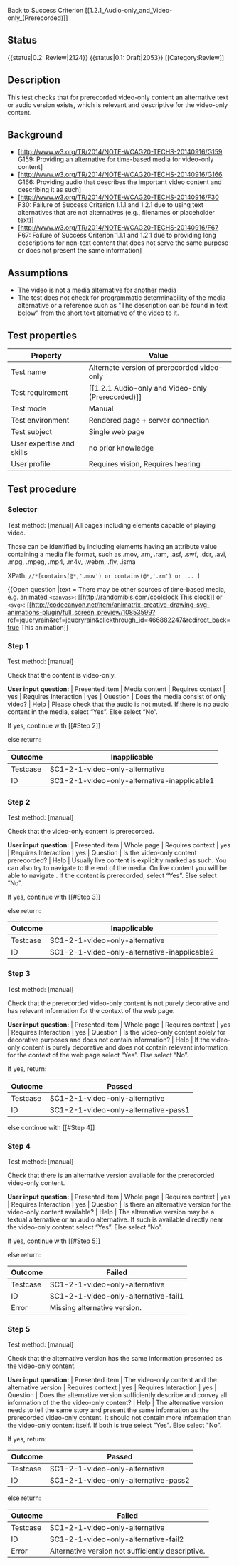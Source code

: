 Back to Success Criterion [[1.2.1_Audio-only_and_Video-only_(Prerecorded)]]

## Status
{{status|0.2: Review|2124}}
{{status|0.1: Draft|2053}}
[[Category:Review‏‎]]

## Description
This test checks that for prerecorded video-only content an alternative text or audio version exists, which is relevant and descriptive for the video-only content.

## Background
- [http://www.w3.org/TR/2014/NOTE-WCAG20-TECHS-20140916/G159 G159: Providing an alternative for time-based media for video-only content]
- [http://www.w3.org/TR/2014/NOTE-WCAG20-TECHS-20140916/G166 G166: Providing audio that describes the important video content and describing it as such]
- [http://www.w3.org/TR/2014/NOTE-WCAG20-TECHS-20140916/F30 F30: Failure of Success Criterion 1.1.1 and 1.2.1 due to using text alternatives that are not alternatives (e.g., filenames or placeholder text)]
- [http://www.w3.org/TR/2014/NOTE-WCAG20-TECHS-20140916/F67 F67: Failure of Success Criterion 1.1.1 and 1.2.1 due to providing long descriptions for non-text content that does not serve the same purpose or does not present the same information]

## Assumptions
- The video is not a media alternative for another media
- The test does not check for programmatic determinability of the media alternative or a reference such as "The description can be found in text below" from the short text alternative of the video to it.

## Test properties

| Property          | Value
|-------------------|----
| Test name         | Alternate version of prerecorded video-only
| Test requirement  | [[1.2.1 Audio-only and Video-only (Prerecorded)]]
| Test mode         | Manual
| Test environment  | Rendered page + server connection
| Test subject      | Single web page
|User expertise and skills |no prior knowledge
| User profile      | Requires vision, Requires hearing


## Test procedure

### Selector
Test method: [manual]
All pages including elements capable of playing video.

Those can be identified by including elements having an attribute value containing a media file format, such as  .mov, .rm, .ram, .asf, .swf, .dcr, .avi, .mpg, .mpeg, .mp4, .m4v, .webm, .flv, .isma

XPath: `//*[contains(@*,'.mov') or contains(@*,'.rm') or ... ]`

{{Open question
|text = There may be other sources of time-based media,
e.g. animated `<canvas>`: [[http://randomibis.com/coolclock This clock]]
or `<svg>`: [[http://codecanyon.net/item/animatrix-creative-drawing-svg-animations-plugin/full_screen_preview/10853599?ref=jqueryrain&ref=jqueryrain&clickthrough_id=466882247&redirect_back=true This animation]]

### Step 1
Test method: [manual]

Check that the content is video-only.

**User input question:**
| Presented item       | Media content
| Requires context     | yes
| Requires Interaction | yes
| Question             | Does the media consist of only video?
| Help                 | Please check that the audio is not muted. If there is no audio content in the media, select “Yes”. Else select “No”.

If yes, continue with [[#Step 2]]

else return:

| Outcome  | Inapplicable
|----------|-----
| Testcase | SC1-2-1-video-only-alternative
| ID       | SC1-2-1-video-only-alternative-inapplicable1

### Step 2
Test method: [manual]

Check that the video-only content is prerecorded.

**User input question:**
| Presented item       | Whole page
| Requires context     | yes
| Requires Interaction | yes
| Question             | Is the video-only content prerecorded?
| Help                 | Usually live content is explicitly marked as such. You can also try to navigate to the end of the media. On live content you will be able to navigate . If the content is prerecorded, select “Yes”. Else select “No”.

If yes, continue with [[#Step 3]]

else return:

| Outcome  | Inapplicable
|----------|-----
| Testcase | SC1-2-1-video-only-alternative
| ID       | SC1-2-1-video-only-alternative-inapplicable2

### Step 3
Test method: [manual]

Check that the prerecorded video-only content is not purely decorative and has relevant information for the context of the web page.

**User input question:**
| Presented item       | Whole page
| Requires context     | yes
| Requires Interaction | yes
| Question             | Is the video-only content solely for decorative purposes and does not contain information?
| Help                 | If the video-only content is purely decorative and does not contain relevant information for the context of the web page select “Yes”. Else select “No”.

If yes, return:

| Outcome  | Passed
|----------|-----
| Testcase | SC1-2-1-video-only-alternative
| ID       | SC1-2-1-video-only-alternative-pass1

else continue with [[#Step 4]]

### Step 4
Test method: [manual]

Check that there is an alternative version available for the prerecorded video-only content.

**User input question:**
| Presented item       | Whole page
| Requires context     | yes
| Requires Interaction | yes
| Question             | Is there an alternative version for the video-only content available?
| Help                 | The alternative version may be a textual alternative or an audio alternative. If such is available directly near the video-only content select “Yes”. Else select “No”.

If yes, continue with [[#Step 5]]

else return:

| Outcome  | Failed
|----------|-----
| Testcase | SC1-2-1-video-only-alternative
| ID       | SC1-2-1-video-only-alternative-fail1
| Error    | Missing alternative version.

### Step 5
Test method: [manual]

Check that the alternative version has the same information presented as the video-only content.

**User input question:**
| Presented item       | The video-only content and the alternative version
| Requires context     | yes
| Requires Interaction | yes
| Question             | Does the alternative version sufficiently describe and convey all information of the the video-only content?
| Help                 | The alternative version needs to tell the same story and present the same information as the prerecorded video-only content. It should not contain more information than the video-only content itself. If both is true select "Yes". Else select "No".

If yes, return:

| Outcome  | Passed
|----------|-----
| Testcase | SC1-2-1-video-only-alternative
| ID       | SC1-2-1-video-only-alternative-pass2

else return:

| Outcome  | Failed
|----------|-----
| Testcase | SC1-2-1-video-only-alternative
| ID       | SC1-2-1-video-only-alternative-fail2
| Error    | Alternative version not sufficiently descriptive.
